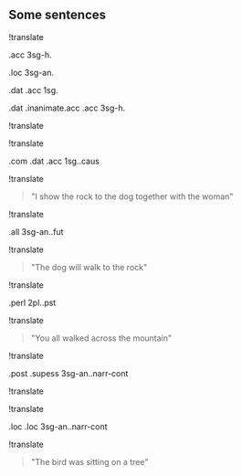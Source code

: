 ## Some sentences

!translate

<man> <dog>.acc 3sg-h.<see>

<dog> <rock>.loc 3sg-an.<sit>

<dog>.dat <rock>.acc 1sg.<give>

<woman> <dog>.dat <indef>.inanimate.acc <rock>.acc 3sg-h.<give>

!translate

!translate

<woman>.com <dog>.dat <rock>.acc 1sg.<see>.caus

!translate

> "I show the rock to the dog together with the woman"

!translate

<dog> <rock>.all 3sg-an.<walk>.fut

!translate

> "The dog will walk to the rock"

!translate

<mountain>.perl 2pl.<walk>.pst

!translate

> "You all walked across the mountain"

!translate

<bird> <indef>.post <tree>.supess 3sg-an.<sit>.narr-cont

!translate

!translate

<bird> <indef>.loc <tree>.loc 3sg-an.<sit>.narr-cont

!translate

> "The bird was sitting on a tree"
